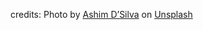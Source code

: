 credits:
<span>Photo by <a href="https://unsplash.com/@randomlies?utm_source=unsplash&amp;utm_medium=referral&amp;utm_content=creditCopyText">Ashim D’Silva</a> on <a href="https://unsplash.com/s/photos/book-cover?utm_source=unsplash&amp;utm_medium=referral&amp;utm_content=creditCopyText">Unsplash</a></span>
